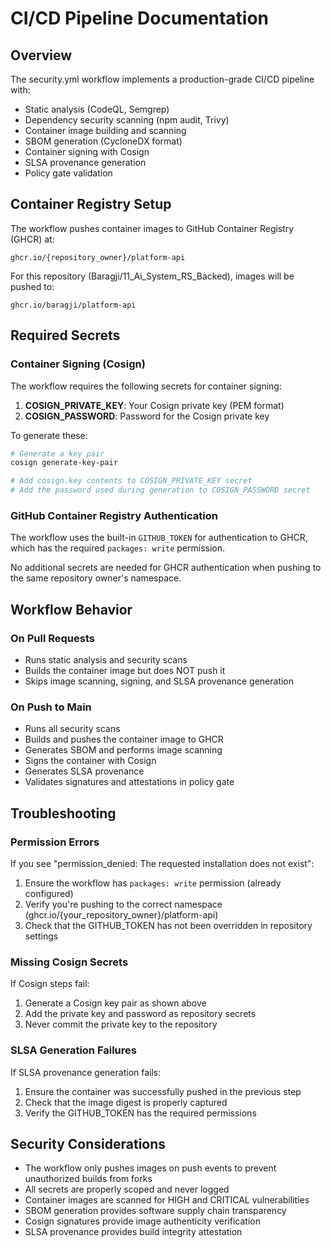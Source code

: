 # CI/CD Pipeline Documentation

## Overview

The security.yml workflow implements a production-grade CI/CD pipeline with:
- Static analysis (CodeQL, Semgrep)
- Dependency security scanning (npm audit, Trivy)
- Container image building and scanning
- SBOM generation (CycloneDX format)
- Container signing with Cosign
- SLSA provenance generation
- Policy gate validation

## Container Registry Setup

The workflow pushes container images to GitHub Container Registry (GHCR) at:
```
ghcr.io/{repository_owner}/platform-api
```

For this repository (Baragji/11_Ai_System_RS_Backed), images will be pushed to:
```
ghcr.io/baragji/platform-api
```

## Required Secrets

### Container Signing (Cosign)
The workflow requires the following secrets for container signing:

1. **COSIGN_PRIVATE_KEY**: Your Cosign private key (PEM format)
2. **COSIGN_PASSWORD**: Password for the Cosign private key

To generate these:
```bash
# Generate a key pair
cosign generate-key-pair

# Add cosign.key contents to COSIGN_PRIVATE_KEY secret
# Add the password used during generation to COSIGN_PASSWORD secret
```

### GitHub Container Registry Authentication
The workflow uses the built-in `GITHUB_TOKEN` for authentication to GHCR, which has the required `packages: write` permission.

No additional secrets are needed for GHCR authentication when pushing to the same repository owner's namespace.

## Workflow Behavior

### On Pull Requests
- Runs static analysis and security scans
- Builds the container image but does NOT push it
- Skips image scanning, signing, and SLSA provenance generation

### On Push to Main
- Runs all security scans
- Builds and pushes the container image to GHCR
- Generates SBOM and performs image scanning
- Signs the container with Cosign
- Generates SLSA provenance
- Validates signatures and attestations in policy gate

## Troubleshooting

### Permission Errors
If you see "permission_denied: The requested installation does not exist":

1. Ensure the workflow has `packages: write` permission (already configured)
2. Verify you're pushing to the correct namespace (ghcr.io/{your_repository_owner}/platform-api)
3. Check that the GITHUB_TOKEN has not been overridden in repository settings

### Missing Cosign Secrets
If Cosign steps fail:
1. Generate a Cosign key pair as shown above
2. Add the private key and password as repository secrets
3. Never commit the private key to the repository

### SLSA Generation Failures
If SLSA provenance generation fails:
1. Ensure the container was successfully pushed in the previous step
2. Check that the image digest is properly captured
3. Verify the GITHUB_TOKEN has the required permissions

## Security Considerations

- The workflow only pushes images on push events to prevent unauthorized builds from forks
- All secrets are properly scoped and never logged
- Container images are scanned for HIGH and CRITICAL vulnerabilities
- SBOM generation provides software supply chain transparency
- Cosign signatures provide image authenticity verification
- SLSA provenance provides build integrity attestation